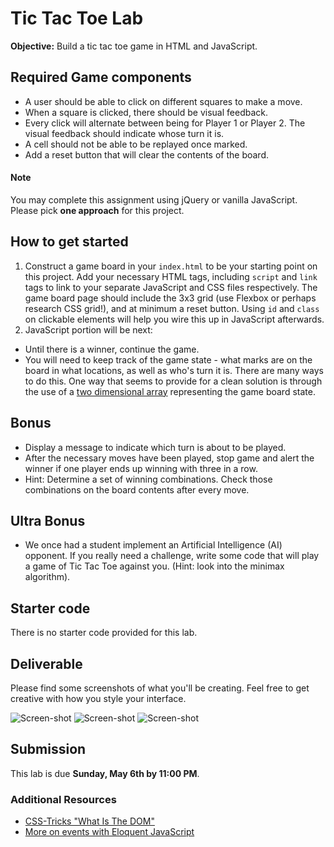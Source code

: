 # Tic Tac Toe Lab

**Objective:** Build a tic tac toe game in HTML and JavaScript.

## Required Game components
* A user should be able to click on different squares to make a move.
* When a square is clicked, there should be visual feedback.
* Every click will alternate between being for Player 1 or Player 2. The visual feedback should indicate whose turn it is.
* A cell should not be able to be replayed once marked.
* Add a reset button that will clear the contents of the board.

#### Note
You may complete this assignment using jQuery or vanilla JavaScript. Please pick **one approach** for this project.

## How to get started
1. Construct a game board in your `index.html` to be your starting point on this project. Add your necessary HTML tags, including `script` and `link` tags to link to your separate JavaScript and CSS files respectively. The game board page should include the 3x3 grid (use Flexbox or perhaps research CSS grid!), and at minimum a reset button. Using `id` and `class` on clickable elements will help you wire this up in JavaScript afterwards.
2. JavaScript portion will be next:
  * Until there is a winner, continue the game.
  * You will need to keep track of the game state - what marks are on the board in what locations, as well as who's turn it is. There are many ways to do this. One way that seems to provide for a clean solution is through the use of a [two dimensional array](http://www.javascripttutorial.net/javascript-multidimensional-array/) representing the game board state.


## Bonus
* Display a message to indicate which turn is about to be played.
* After the necessary moves have been played, stop game and alert the winner if one player ends up winning with three in a row.
* Hint: Determine a set of winning combinations. Check those combinations on the board contents after every move.

## Ultra Bonus
* We once had a student implement an Artificial Intelligence (AI) opponent. If you really need a challenge, write some code that will play a game of Tic Tac Toe against you. (Hint: look into the minimax algorithm).

## Starter code

There is no starter code provided for this lab.

## Deliverable

Please find some screenshots of what you'll be creating.  Feel free to get creative with how you style your interface.

![Screen-shot](assets/kz2L9f9.png)
![Screen-shot](assets/d8lFshD.png)
![Screen-shot](assets/Jw6hhcA.png)

## Submission

This lab is due **Sunday, May 6th by 11:00 PM**.

### Additional Resources

- [CSS-Tricks "What Is The DOM"](https://css-tricks.com/dom/)
- [More on events with Eloquent JavaScript](http://eloquentjavascript.net/14_event.html)
